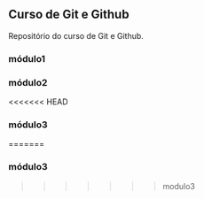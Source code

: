 ## Curso de Git e Github
Repositório do curso de Git e Github.

### módulo1
### módulo2
<<<<<<< HEAD
### módulo3

=======
### módulo3
>>>>>>> modulo3

